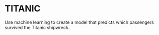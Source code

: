 # TITANIC
Use machine learning to create a model that predicts which passengers survived the Titanic shipwreck.
